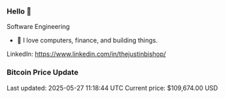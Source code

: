 ### Hello 🤙  

Software Engineering

- 🔭 I love computers, finance, and building things.
  
LinkedIn: https://www.linkedin.com/in/thejustinbishop/  










































































































































































































































































































































































































































































### Bitcoin Price Update
Last updated: 2025-05-27 11:18:44 UTC
Current price: $109,674.00 USD
